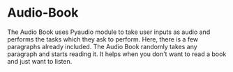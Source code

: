 # Audio-Book
The Audio Book uses Pyaudio module to take user inputs as audio and performs the tasks which they ask to perform. Here, there is a few paragraphs already included. The Audio Book randomly takes any paragraph and starts reading it. It helps when you don't want to read a book and just want to listen.
